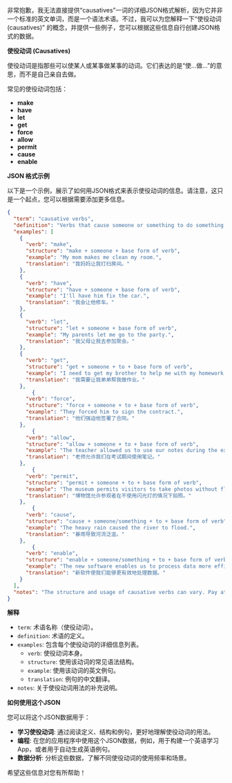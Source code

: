 非常抱歉，我无法直接提供“causatives”一词的详细JSON格式解析，因为它并非一个标准的英文单词，而是一个语法术语。不过，我可以为您解释一下“使役动词 (causatives)” 的概念，并提供一些例子，您可以根据这些信息自行创建JSON格式的数据。

**使役动词 (Causatives)**

使役动词是指那些可以使某人或某事做某事的动词。它们表达的是“使...做...”的意思，而不是自己亲自去做。

常见的使役动词包括：

*   **make**
*   **have**
*   **let**
*   **get**
*   **force**
*   **allow**
*   **permit**
*   **cause**
*   **enable**

**JSON 格式示例**

以下是一个示例，展示了如何用JSON格式来表示使役动词的信息。请注意，这只是一个起点，您可以根据需要添加更多信息。

```json
{
  "term": "causative verbs",
  "definition": "Verbs that cause someone or something to do something.",
  "examples": [
    {
      "verb": "make",
      "structure": "make + someone + base form of verb",
      "example": "My mom makes me clean my room.",
      "translation": "我妈妈让我打扫房间。"
    },
    {
      "verb": "have",
      "structure": "have + someone + base form of verb",
      "example": "I'll have him fix the car.",
      "translation": "我会让他修车。"
    },
    {
      "verb": "let",
      "structure": "let + someone + base form of verb",
      "example": "My parents let me go to the party.",
      "translation": "我父母让我去参加聚会。"
    },
    {
      "verb": "get",
      "structure": "get + someone + to + base form of verb",
      "example": "I need to get my brother to help me with my homework.",
      "translation": "我需要让我弟弟帮我做作业。"
    },
        {
      "verb": "force",
      "structure": "force + someone + to + base form of verb",
      "example": "They forced him to sign the contract.",
      "translation": "他们强迫他签署了合同。"
    },
        {
      "verb": "allow",
      "structure": "allow + someone + to + base form of verb",
      "example": "The teacher allowed us to use our notes during the exam.",
      "translation": "老师允许我们在考试期间使用笔记。"
    },
        {
      "verb": "permit",
      "structure": "permit + someone + to + base form of verb",
      "example": "The museum permits visitors to take photos without flash.",
      "translation": "博物馆允许参观者在不使用闪光灯的情况下拍照。"
    },
        {
      "verb": "cause",
      "structure": "cause + someone/something + to + base form of verb",
      "example": "The heavy rain caused the river to flood.",
      "translation": "暴雨导致河流泛滥。"
    },
        {
      "verb": "enable",
      "structure": "enable + someone/something + to + base form of verb",
      "example": "The new software enables us to process data more efficiently.",
      "translation": "新软件使我们能够更有效地处理数据。"
    }
  ],
  "notes": "The structure and usage of causative verbs can vary. Pay attention to the specific patterns for each verb."
}
```

**解释**

*   `term`: 术语名称（使役动词）。
*   `definition`: 术语的定义。
*   `examples`: 包含每个使役动词的详细信息列表。
    *   `verb`: 使役动词本身。
    *   `structure`: 使用该动词的常见语法结构。
    *   `example`: 使用该动词的英文例句。
    *   `translation`: 例句的中文翻译。
*   `notes`: 关于使役动词用法的补充说明。

**如何使用这个JSON**

您可以将这个JSON数据用于：

*   **学习使役动词**:  通过阅读定义、结构和例句，更好地理解使役动词的用法。
*   **编程**:  在您的应用程序中使用这个JSON数据，例如，用于构建一个英语学习App，或者用于自动生成英语例句。
*   **数据分析**:  分析这些数据，了解不同使役动词的使用频率和场景。

希望这些信息对您有所帮助！
 